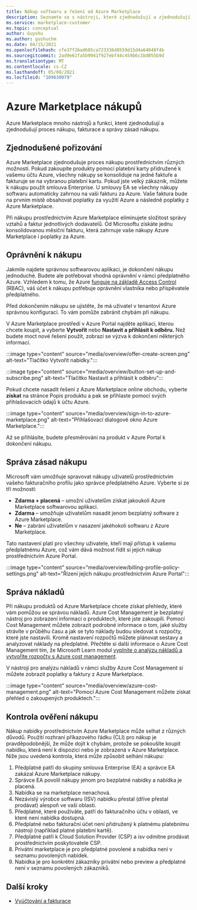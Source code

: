 ```yaml
---
title: Nákup softwaru a řešení od Azure Marketplace
description: Seznamte se s nástroji, které zjednodušují a zjednodušují nákupy a správu softwaru v Azure Marketplace.
ms.service: marketplace-customer
ms.topic: conceptual
author: Guyshu
ms.author: gushuchm
ms.date: 04/15/2021
ms.openlocfilehash: cfe37f26ad685ca723336d8559d15d4a64048f4b
ms.sourcegitcommit: 2ad9e61fa5b9941f927ebf44c459b6c1bd055b9d
ms.translationtype: MT
ms.contentlocale: cs-CZ
ms.lasthandoff: 05/08/2021
ms.locfileid: "109630079"
---
```

# <a name="azure-marketplace-purchasing"></a>Azure Marketplace nákupů

Azure Marketplace mnoho nástrojů a funkcí, které zjednodušují a zjednodušují proces nákupu, fakturace a správy zásad nákupu.

## <a name="simplified-procurement"></a>Zjednodušené pořizování

Azure Marketplace zjednodušuje proces nákupu prostřednictvím různých možností. Pokud zakoupíte produkty pomocí platební karty přidružené k vašemu účtu Azure, všechny nákupy se konsoliduje na jedné faktuře a fakturuje se na vybranou platební kartu. Pokud jste velký zákazník, můžete k nákupu použít smlouva Enterprise. U smlouvy EA se všechny nákupy softwaru automaticky zahrnou na vaši fakturu za Azure. Vaše faktura bude na prvním místě obsahovat poplatky za využití Azure a následně poplatky z Azure Marketplace.

Při nákupu prostřednictvím Azure Marketplace eliminujete složitost správy vztahů a faktur jednotlivých dodavatelů. Od Microsoftu získáte jednu konsolidovanou měsíční fakturu, která zahrnuje vaše nákupy Azure Marketplace i poplatky za Azure.

## <a name="permission-to-purchase"></a>Oprávnění k nákupu

Jakmile najdete správnou softwarovou aplikaci, je dokončení nákupu jednoduché. Budete ale potřebovat vhodná oprávnění v rámci předplatného Azure. Vzhledem k tomu, že Azure [funguje na základě Access Control](/azure/role-based-access-control/overview) (RBAC),  váš účet k nákupu potřebuje oprávnění vlastníka nebo přispěvatele předplatného. 

Před dokončením nákupu se ujistěte, že má uživatel v tenantovi Azure správnou konfiguraci. To vám pomůže zabránit chybám při nákupu.

V Azure Marketplace prostředí v Azure Portal najděte aplikaci, kterou chcete koupit, a vyberte **Vytvořit** nebo **Nastavit a přihlásit k odběru.** Než budete moct nové řešení použít, zobrazí se výzva k dokončení některých informací.

:::image type="content" source="media/overview/offer-create-screen.png" alt-text="Tlačítko Vytvořit nabídky.":::

:::image type="content" source="media/overview/button-set-up-and-subscribe.png" alt-text="Tlačítko Nastavit a přihlásit k odběru":::

Pokud chcete nasadit řešení z Azure Marketplace online obchodu, vyberte **získat** na stránce Popis produktu a pak se přihlaste pomocí svých přihlašovacích údajů k účtu Azure.

:::image type="content" source="media/overview/sign-in-to-azure-marketplace.png" alt-text="Přihlašovací dialogové okno Azure Marketplace.":::

Až se přihlásíte, budete přesměrováni na produkt v Azure Portal k dokončení nákupu.

## <a name="purchase-policy-management"></a>Správa zásad nákupu

Microsoft vám umožňuje spravovat nákupy uživatelů prostřednictvím vašeho fakturačního profilu jako správce předplatného Azure. Vyberte si ze tří možností:

- **Zdarma + placená** – umožní uživatelům získat jakoukoli Azure Marketplace softwarovou aplikaci.
- **Zdarma** – umožňuje uživatelům nasadit jenom bezplatný software z Azure Marketplace.
- **Ne** – zabrání uživatelům v nasazení jakéhokoli softwaru z Azure Marketplace.

Tato nastavení platí pro všechny uživatele, kteří mají přístup k vašemu předplatnému Azure, což vám dává možnost řídit si jejich nákup prostřednictvím Azure Portal.

:::image type="content" source="media/overview/billing-profile-policy-settings.png" alt-text="Řízení jejich nákupu prostřednictvím Azure Portal":::

## <a name="cost-management"></a>Správa nákladů

Při nákupu produktů od Azure Marketplace chcete získat přehledy, které vám pomůžou se správou nákladů. Azure Cost Management je bezplatný nástroj pro zobrazení informací o produktech, které jste zakoupili. Pomocí Cost Management můžete zobrazit podrobné informace o tom, jaké služby strávíte v průběhu času a jak se tyto náklady budou sledovat s rozpočty, které jste nastavili. Kromě nastavení rozpočtů můžete plánovat sestavy a analyzovat náklady na předplatné. Přečtěte si další informace o Azure Cost Management tím, že Microsoft Learn modul [vyplníte o analýzu nákladů a vytvoříte rozpočty s Azure cost management](/learn/modules/analyze-costs-create-budgets-azure-cost-management/).

V nástroji pro analýzu nákladů v rámci služby Azure Cost Management si můžete zobrazit poplatky a faktury z Azure Marketplace.

:::image type="content" source="media/overview/azure-cost-management.png" alt-text="Pomocí Azure Cost Management můžete získat přehled o zakoupených produktech.":::

## <a name="purchase-validation-checks"></a>Kontrola ověření nákupu

Nákup nabídky prostřednictvím Azure Marketplace může selhat z různých důvodů. Použití rozhraní příkazového řádku (CLI) pro nákup je pravděpodobnější, že může dojít k chybám, protože se pokoušíte koupit nabídku, která není k dispozici nebo je zobrazená v Azure Marketplace. Níže jsou uvedená kontrola, která může způsobit selhání nákupu:

1. Předplatné patří do skupiny smlouva Enterprise (EA) a správce EA zakázal Azure Marketplace nákupy.
1. Správce EA povolil nákupy jenom pro bezplatné nabídky a nabídka je placená.
1. Nabídka se na marketplace nenachová.
1. Nezávislý výrobce softwaru (ISV) nabídku přestal (dříve přestal prodávat) alespoň ve vaší oblasti.
1. Předplatné, které používáte, patří do fakturačního účtu v oblasti, ve které není nabídka dostupná.
1. Předplatné nebo fakturační účet není přidružený k platnému platebnímu nástroji (například platné platební kartě).
1. Předplatné patří k Cloud Solution Provider (CSP) a isv odmítne prodávat prostřednictvím poskytovatele CSP.
1. Privátní marketplace je pro předplatné povolené a nabídka není v seznamu povolených nabídek.
1. Nabídka je pro konkrétní zákazníky privátní nebo preview a předplatné není v seznamu povolených zákazníků.

## <a name="next-steps"></a>Další kroky

- [Vyúčtování a fakturace](billing-invoicing.md)